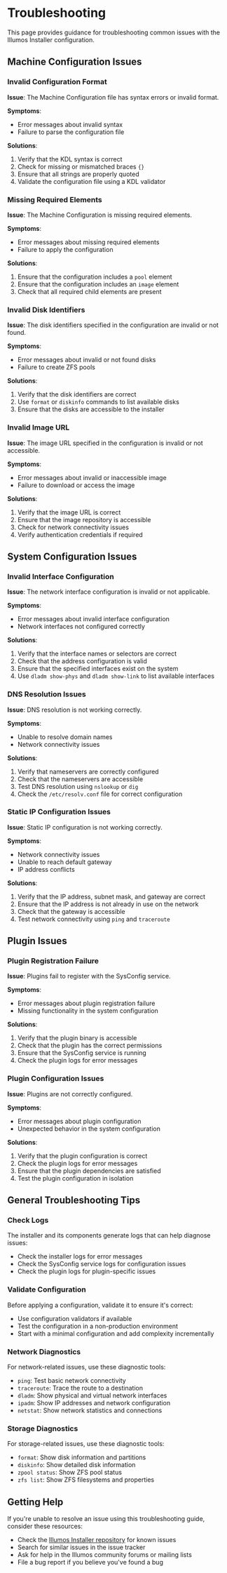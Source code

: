 # Troubleshooting

This page provides guidance for troubleshooting common issues with the Illumos Installer configuration.

## Machine Configuration Issues

### Invalid Configuration Format

**Issue**: The Machine Configuration file has syntax errors or invalid format.

**Symptoms**:
- Error messages about invalid syntax
- Failure to parse the configuration file

**Solutions**:
1. Verify that the KDL syntax is correct
2. Check for missing or mismatched braces `{}`
3. Ensure that all strings are properly quoted
4. Validate the configuration file using a KDL validator

### Missing Required Elements

**Issue**: The Machine Configuration is missing required elements.

**Symptoms**:
- Error messages about missing required elements
- Failure to apply the configuration

**Solutions**:
1. Ensure that the configuration includes a `pool` element
2. Ensure that the configuration includes an `image` element
3. Check that all required child elements are present

### Invalid Disk Identifiers

**Issue**: The disk identifiers specified in the configuration are invalid or not found.

**Symptoms**:
- Error messages about invalid or not found disks
- Failure to create ZFS pools

**Solutions**:
1. Verify that the disk identifiers are correct
2. Use `format` or `diskinfo` commands to list available disks
3. Ensure that the disks are accessible to the installer

### Invalid Image URL

**Issue**: The image URL specified in the configuration is invalid or not accessible.

**Symptoms**:
- Error messages about invalid or inaccessible image
- Failure to download or access the image

**Solutions**:
1. Verify that the image URL is correct
2. Ensure that the image repository is accessible
3. Check for network connectivity issues
4. Verify authentication credentials if required

## System Configuration Issues

### Invalid Interface Configuration

**Issue**: The network interface configuration is invalid or not applicable.

**Symptoms**:
- Error messages about invalid interface configuration
- Network interfaces not configured correctly

**Solutions**:
1. Verify that the interface names or selectors are correct
2. Check that the address configuration is valid
3. Ensure that the specified interfaces exist on the system
4. Use `dladm show-phys` and `dladm show-link` to list available interfaces

### DNS Resolution Issues

**Issue**: DNS resolution is not working correctly.

**Symptoms**:
- Unable to resolve domain names
- Network connectivity issues

**Solutions**:
1. Verify that nameservers are correctly configured
2. Check that the nameservers are accessible
3. Test DNS resolution using `nslookup` or `dig`
4. Check the `/etc/resolv.conf` file for correct configuration

### Static IP Configuration Issues

**Issue**: Static IP configuration is not working correctly.

**Symptoms**:
- Network connectivity issues
- Unable to reach default gateway
- IP address conflicts

**Solutions**:
1. Verify that the IP address, subnet mask, and gateway are correct
2. Ensure that the IP address is not already in use on the network
3. Check that the gateway is accessible
4. Test network connectivity using `ping` and `traceroute`

## Plugin Issues

### Plugin Registration Failure

**Issue**: Plugins fail to register with the SysConfig service.

**Symptoms**:
- Error messages about plugin registration failure
- Missing functionality in the system configuration

**Solutions**:
1. Verify that the plugin binary is accessible
2. Check that the plugin has the correct permissions
3. Ensure that the SysConfig service is running
4. Check the plugin logs for error messages

### Plugin Configuration Issues

**Issue**: Plugins are not correctly configured.

**Symptoms**:
- Error messages about plugin configuration
- Unexpected behavior in the system configuration

**Solutions**:
1. Verify that the plugin configuration is correct
2. Check the plugin logs for error messages
3. Ensure that the plugin dependencies are satisfied
4. Test the plugin configuration in isolation

## General Troubleshooting Tips

### Check Logs

The installer and its components generate logs that can help diagnose issues:

- Check the installer logs for error messages
- Check the SysConfig service logs for configuration issues
- Check the plugin logs for plugin-specific issues

### Validate Configuration

Before applying a configuration, validate it to ensure it's correct:

- Use configuration validators if available
- Test the configuration in a non-production environment
- Start with a minimal configuration and add complexity incrementally

### Network Diagnostics

For network-related issues, use these diagnostic tools:

- `ping`: Test basic network connectivity
- `traceroute`: Trace the route to a destination
- `dladm`: Show physical and virtual network interfaces
- `ipadm`: Show IP addresses and network configuration
- `netstat`: Show network statistics and connections

### Storage Diagnostics

For storage-related issues, use these diagnostic tools:

- `format`: Show disk information and partitions
- `diskinfo`: Show detailed disk information
- `zpool status`: Show ZFS pool status
- `zfs list`: Show ZFS filesystems and properties

## Getting Help

If you're unable to resolve an issue using this troubleshooting guide, consider these resources:

- Check the [Illumos Installer repository](https://github.com/toasterson/installer) for known issues
- Search for similar issues in the issue tracker
- Ask for help in the Illumos community forums or mailing lists
- File a bug report if you believe you've found a bug
